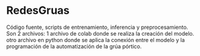# RedesGruas
Código fuente, scripts de entrenamiento, inferencia y preprocesamiento.
Son 2 archivos: 
1 archivo de colab donde se realiza la creación del modelo.
otro archivo en python donde se aplica la conexión entre el modelo y la programación de la automatización de la grúa pórtico.
